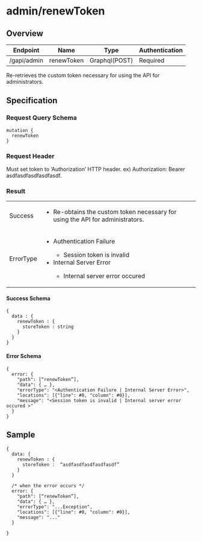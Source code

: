 # admin/renewToken

## Overview

| Endpoint | Name | Type | Authentication |
| --- | --- | --- | --- |
| /gapi/admin | renewToken | Graphql(POST) | Required |

Re-retrieves the custom token necessary for using the API for administrators.

## Specification

### Request Query Schema

```text
mutation {
  renewToken
}
```

### Request Header

Must set token to ‘Authorization’ HTTP header.
ex) Authorization: Bearer asdfasdfasdfasdfasdf.

### Result

<table>
<tr>
  <td>Success</td>
  <td><ul><li>Re-obtains the custom token necessary for using the API for administrators.</li></ul></td>
</tr>
<tr>
  <td>ErrorType</td>
  <td>
    <ul>
      <li>Authentication Failure</li>
      <ul>
        <li>Session token is invalid</li>
      </ul>
      <li>Internal Server Error</li>
      <ul>
        <li>Internal server error occured</li>
      </ul>
    </ul>
  </td>
  </tr>
</table>

#### Success Schema

```text
{
  data : {
    renewToken : {
      storeToken : string
    }
  }
}
```

#### Error Schema

```text
{
  error: {
    "path": [“renewToken”],
    "data": { … },
    "errorType": "<Authentication Failure | Internal Server Error>",
    "locations": [{"line": #0, "column": #0}],
    "message": "<Session token is invalid | Internal server error occured >"
  }
}
```

## Sample

```text
{
  data: {
    renewToken : {
      storeToken :  “asdfasdfasdfasdfasdf”
    }
  }

  /* when the error occurs */
  error: {
    "path": [“renewToken”],
    "data": { … },
    "errorType": "...Exception",
    "locations": [{"line": #0, "column": #0}],
    "message": "..."
  }

}
```


